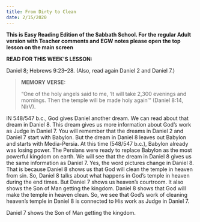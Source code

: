 ```yaml
---
title: From Dirty to Clean
date: 2/15/2020
---
```


 **This is Easy Reading Edition of the Sabbath School. For the regular Adult version with Teacher comments and EGW notes please open the top lesson on the main screen** 

**READ FOR THIS WEEK'S LESSON:**

Daniel 8; Hebrews 9:23–28. (Also, read again Daniel 2 and Daniel 7.)

> **MEMORY VERSE:** <p></p>
> “One of the holy angels said to me, ‘It will take 2,300 evenings and mornings. Then the temple will be made holy again’” (Daniel 8:14, NIrV).

IN 548/547 b.c., God gives Daniel another dream. We can read about that dream in Daniel 8. This dream gives us more information about God’s work as Judge in Daniel 7. You will remember that the dreams in Daniel 2 and Daniel 7 start with Babylon. But the dream in Daniel 8 leaves out Babylon and starts with Media-Persia. At this time (548/547 b.c.), Babylon already was losing power. The Persians were ready to replace Babylon as the most powerful kingdom on earth. We will see that the dream in Daniel 8 gives us the same information as Daniel 7. Yes, the word pictures change in Daniel 8. That is because Daniel 8 shows us that God will clean the temple in heaven from sin. So, Daniel 8 talks about what happens in God’s temple in heaven during the end times. But Daniel 7 shows us heaven’s courtroom. It also shows the Son of Man getting the kingdom. Daniel 8 shows that God will make the temple in heaven clean. So, we see that God’s work of cleaning heaven’s temple in Daniel 8 is connected to His work as Judge in Daniel 7.

Daniel 7 shows the Son of Man getting the kingdom.
